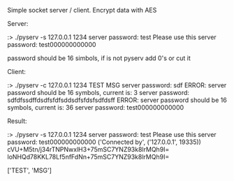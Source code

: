 Simple socket server / client. 
Encrypt data with AES 

Server: 

:> ./pyserv -s 127.0.0.1 1234 
server password: test 
Please use this server password: test000000000000 

password should be 16 simbols, if is not pyserv add 0's or cut it

Client: 

:> ./pyserv -c 127.0.0.1 1234 TEST MSG 
server password: sdf 
ERROR: server password should be 16 symbols, current is: 3 
server password: sdfdfssdffdsdfsfdfsddsdfsfdsfsdfdsff 
ERROR: server password should be 16 symbols, current is: 36 
server password: test000000000000 


Result: 

:> ./pyserv -s 127.0.0.1 1234 
server password: test 
Please use this server password: test000000000000 
('Connected by', ('127.0.0.1', 19335)) 
cVU+M5tn/j34rTNPNwxlH3+75mSC7YNZ93k8lrMQh9I= 
loNHQd78KKL78Lf5nfFdNn+75mSC7YNZ93k8lrMQh9I= 
 
['TEST', 'MSG'] 
